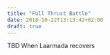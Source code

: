 ```yaml
---
title: "Full Thrust Battle"
date: 2018-10-22T13:13:42+02:00
draft: true
---
```


TBD When Laarmada recovers